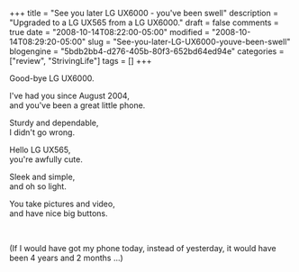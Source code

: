 +++
title = "See you later LG UX6000 - you've been swell"
description = "Upgraded to a LG UX565 from a LG UX6000."
draft = false
comments = true
date = "2008-10-14T08:22:00-05:00"
modified = "2008-10-14T08:29:20-05:00"
slug = "See-you-later-LG-UX6000-youve-been-swell"
blogengine = "5bdb2bb4-d276-405b-80f3-652bd64ed94e"
categories = ["review", "StrivingLife"]
tags = []
+++

<p>
Good-bye LG UX6000.
</p>
<p>
I&#39;ve had you since August 2004,<br />
and you&#39;ve been a great little phone.
</p>
<p>
Sturdy and dependable,<br />
I didn&#39;t go wrong.
</p>
<p>
Hello LG UX565,<br />
you&#39;re awfully cute.
</p>
<p>
Sleek and simple,<br />
and oh so light.
</p>
<p>
You take pictures and video,<br />
and have nice big buttons.
</p>
<p>
&nbsp;
</p>
<p>
(If I would have got my phone today, instead of yesterday, it would have been 4 years and 2 months ...)
</p>

